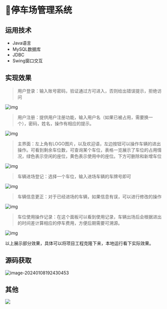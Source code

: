 # 🚗停车场管理系统


## 运用技术

- Java语言
- MySQL数据库
- JDBC
- Swing窗口交互

## 实现效果



> 用户登录：输入账号密码，验证通过方可进入，否则给出错误提示，拒绝访问

![img](http://cdn.qiniu.liyansheng.top/typora/wps1.jpg) 



> 用户注册：提供用户注册功能，输入用户名（如果已被占用，需要换一个），密码，姓名，操作有相应的提示。

![img](http://cdn.qiniu.liyansheng.top/typora/wps2.jpg) 

 


> 主界面：左上角有LOGO图片，以及欢迎语，左边按钮可以操作车辆的进出操作。可看到剩余车位数，可查询某个车位，表格一览展示了车位的占用情况，绿色表示空闲的座位，黄色表示使用中的座位。下方可删除和新增车位

 

![img](http://cdn.qiniu.liyansheng.top/typora/wps3.jpg) 

 



> 车辆进场登记：选择一个车位，输入进场车辆的车牌号即可

![img](http://cdn.qiniu.liyansheng.top/typora/wps4.jpg) 



> 车辆信息更正：对于已经进场的车辆，如果信息有误，可以进行修改的操作

![img](http://cdn.qiniu.liyansheng.top/typora/wps5.jpg) 

 



> 车位使用操作记录：在这个面板可以看到使用记录，车辆出场后会根据进出的时间差计算相应的停车费用，方便后期需要可溯源。

![img](http://cdn.qiniu.liyansheng.top/typora/wps6.jpg) 

以上展示部分效果，具体可以将项目工程克隆下来，本地运行看下实际效果。




## 源码获取

![image-20240108192430453](http://cdn.qiniu.liyansheng.top/typora/image-20240108192430453.png)
## 其他
![](http://cdn.qiniu.liyansheng.top/typora/ad.jpg)